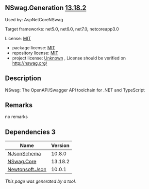 NSwag.Generation [13.18.2](https://www.nuget.org/packages/NSwag.Generation/13.18.2)
--------------------

Used by: AspNetCoreNSwag

Target frameworks: net5.0, net6.0, net7.0, netcoreapp3.0

License: [MIT](../../../../licenses/mit) 

- package license: [MIT](https://licenses.nuget.org/MIT) 
- repository license: [MIT](https://github.com/RicoSuter/NSwag.git) 
- project license: [Unknown](http://nswag.org/) , License should be verified on http://nswag.org/

Description
-----------
NSwag: The OpenAPI/Swagger API toolchain for .NET and TypeScript

Remarks
-----------
no remarks


Dependencies 3
-----------

|Name|Version|
|----------|:----|
|[NJsonSchema](../../../../packages/nuget.org/njsonschema/10.8.0)|10.8.0|
|[NSwag.Core](../../../../packages/nuget.org/nswag.core/13.18.2)|13.18.2|
|[Newtonsoft.Json](../../../../packages/nuget.org/newtonsoft.json/10.0.1)|10.0.1|

*This page was generated by a tool.*